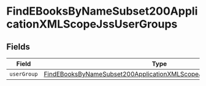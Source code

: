 # FindEBooksByNameSubset200ApplicationXMLScopeJssUserGroups


## Fields

| Field                                                                                                                                                               | Type                                                                                                                                                                | Required                                                                                                                                                            | Description                                                                                                                                                         |
| ------------------------------------------------------------------------------------------------------------------------------------------------------------------- | ------------------------------------------------------------------------------------------------------------------------------------------------------------------- | ------------------------------------------------------------------------------------------------------------------------------------------------------------------- | ------------------------------------------------------------------------------------------------------------------------------------------------------------------- |
| `userGroup`                                                                                                                                                         | [FindEBooksByNameSubset200ApplicationXMLScopeJssUserGroupsUserGroup](../../models/operations/findebooksbynamesubset200applicationxmlscopejssusergroupsusergroup.md) | :heavy_minus_sign:                                                                                                                                                  | N/A                                                                                                                                                                 |